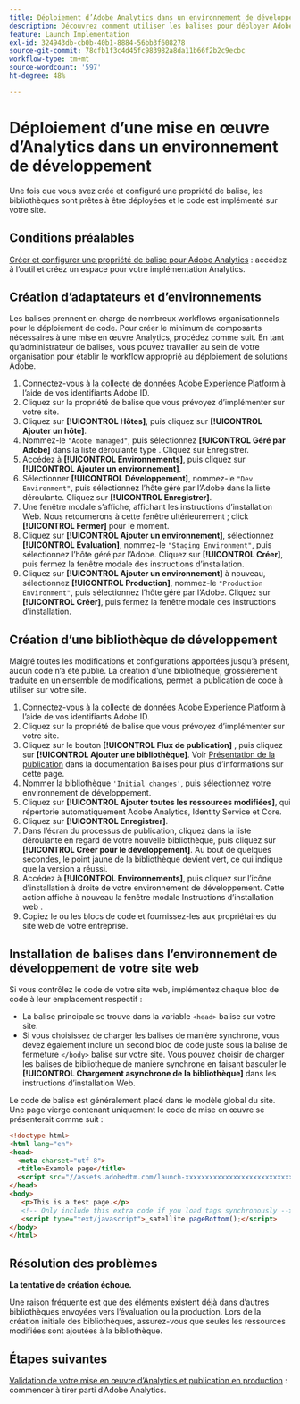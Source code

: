 ```yaml
---
title: Déploiement d’Adobe Analytics dans un environnement de développement
description: Découvrez comment utiliser les balises pour déployer Adobe Analytics dans votre environnement de développement.
feature: Launch Implementation
exl-id: 324943db-cb0b-40b1-8884-56bb3f608278
source-git-commit: 78cfb1f3c4d45fc983982a8da11b66f2b2c9ecbc
workflow-type: tm+mt
source-wordcount: '597'
ht-degree: 48%

---
```


# Déploiement d’une mise en œuvre d’Analytics dans un environnement de développement

Une fois que vous avez créé et configuré une propriété de balise, les bibliothèques sont prêtes à être déployées et le code est implémenté sur votre site.

## Conditions préalables

[Créer et configurer une propriété de balise pour Adobe Analytics](create-analytics-property.md) : accédez à l’outil et créez un espace pour votre implémentation Analytics.

## Création d’adaptateurs et d’environnements

Les balises prennent en charge de nombreux workflows organisationnels pour le déploiement de code. Pour créer le minimum de composants nécessaires à une mise en œuvre Analytics, procédez comme suit. En tant qu’administrateur de balises, vous pouvez travailler au sein de votre organisation pour établir le workflow approprié au déploiement de solutions Adobe.

1. Connectez-vous à [la collecte de données Adobe Experience Platform](https://experience.adobe.com/data-collection) à l’aide de vos identifiants Adobe ID.
2. Cliquez sur la propriété de balise que vous prévoyez d’implémenter sur votre site.
3. Cliquez sur **[!UICONTROL Hôtes]**, puis cliquez sur **[!UICONTROL Ajouter un hôte]**.
4. Nommez-le `"Adobe managed"`, puis sélectionnez **[!UICONTROL Géré par Adobe]** dans la liste déroulante type . Cliquez sur Enregistrer.
5. Accédez à **[!UICONTROL Environnements]**, puis cliquez sur **[!UICONTROL Ajouter un environnement]**.
6. Sélectionner **[!UICONTROL Développement]**, nommez-le `"Dev Environment"`, puis sélectionnez l’hôte géré par l’Adobe dans la liste déroulante. Cliquez sur **[!UICONTROL Enregistrer]**.
7. Une fenêtre modale s’affiche, affichant les instructions d’installation Web. Nous retournerons à cette fenêtre ultérieurement ; click **[!UICONTROL Fermer]** pour le moment.
8. Cliquez sur **[!UICONTROL Ajouter un environnement]**, sélectionnez **[!UICONTROL Évaluation]**, nommez-le `"Staging Environment"`, puis sélectionnez l’hôte géré par l’Adobe. Cliquez sur **[!UICONTROL Créer]**, puis fermez la fenêtre modale des instructions d’installation.
9. Cliquez sur **[!UICONTROL Ajouter un environnement]** à nouveau, sélectionnez **[!UICONTROL Production]**, nommez-le `"Production Environment"`, puis sélectionnez l’hôte géré par l’Adobe. Cliquez sur **[!UICONTROL Créer]**, puis fermez la fenêtre modale des instructions d’installation.

## Création d’une bibliothèque de développement

Malgré toutes les modifications et configurations apportées jusqu’à présent, aucun code n’a été publié. La création d’une bibliothèque, grossièrement traduite en un ensemble de modifications, permet la publication de code à utiliser sur votre site.

1. Connectez-vous à [la collecte de données Adobe Experience Platform](https://experience.adobe.com/data-collection) à l’aide de vos identifiants Adobe ID.
2. Cliquez sur la propriété de balise que vous prévoyez d’implémenter sur votre site.
3. Cliquez sur le bouton **[!UICONTROL Flux de publication]** , puis cliquez sur **[!UICONTROL Ajouter une bibliothèque]**. Voir [Présentation de la publication](https://experienceleague.adobe.com/docs/experience-platform/tags/publish/overview.html?lang=fr) dans la documentation Balises pour plus d’informations sur cette page.
4. Nommer la bibliothèque `'Initial changes'`, puis sélectionnez votre environnement de développement.
5. Cliquez sur **[!UICONTROL Ajouter toutes les ressources modifiées]**, qui répertorie automatiquement Adobe Analytics, Identity Service et Core.
6. Cliquez sur **[!UICONTROL Enregistrer]**.
7. Dans l’écran du processus de publication, cliquez dans la liste déroulante en regard de votre nouvelle bibliothèque, puis cliquez sur **[!UICONTROL Créer pour le développement]**. Au bout de quelques secondes, le point jaune de la bibliothèque devient vert, ce qui indique que la version a réussi.
8. Accédez à **[!UICONTROL Environnements]**, puis cliquez sur l’icône d’installation à droite de votre environnement de développement. Cette action affiche à nouveau la fenêtre modale Instructions d’installation web .
9. Copiez le ou les blocs de code et fournissez-les aux propriétaires du site web de votre entreprise.

## Installation de balises dans l’environnement de développement de votre site web

Si vous contrôlez le code de votre site web, implémentez chaque bloc de code à leur emplacement respectif :

* La balise principale se trouve dans la variable `<head>` balise sur votre site.
* Si vous choisissez de charger les balises de manière synchrone, vous devez également inclure un second bloc de code juste sous la balise de fermeture `</body>` balise sur votre site. Vous pouvez choisir de charger les balises de bibliothèque de manière synchrone en faisant basculer le **[!UICONTROL Chargement asynchrone de la bibliothèque]** dans les instructions d’installation Web.

Le code de balise est généralement placé dans le modèle global du site. Une page vierge contenant uniquement le code de mise en œuvre se présenterait comme suit :

```html
<!doctype html>
<html lang="en">
<head>
  <meta charset="utf-8">
  <title>Example page</title>
  <script src="//assets.adobedtm.com/launch-xxxxxxxxxxxxxxxxxxxxxxxxxxxxxxxxxx-development.min.js"></script>
</head>
<body>
   <p>This is a test page.</p>
   <!-- Only include this extra code if you load tags synchronously -->
   <script type="text/javascript">_satellite.pageBottom();</script>
</body>
</html>
```

## Résolution des problèmes

**La tentative de création échoue.**

Une raison fréquente est que des éléments existent déjà dans d’autres bibliothèques envoyées vers l’évaluation ou la production. Lors de la création initiale des bibliothèques, assurez-vous que seules les ressources modifiées sont ajoutées à la bibliothèque.

## Étapes suivantes

[Validation de votre mise en œuvre d’Analytics et publication en production](validate-publish-prod.md) : commencer à tirer parti d’Adobe Analytics.
